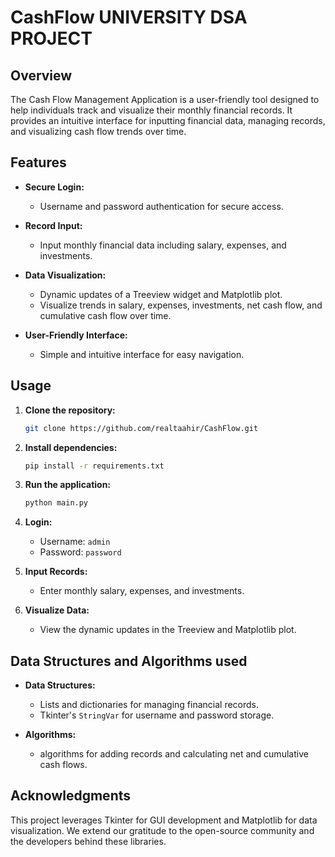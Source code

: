 # CashFlow      **UNIVERSITY DSA PROJECT**



## Overview

The Cash Flow Management Application is a user-friendly tool designed to help individuals track and visualize their monthly financial records. It provides an intuitive interface for inputting financial data, managing records, and visualizing cash flow trends over time.

## Features

- **Secure Login:**
  - Username and password authentication for secure access.
  
- **Record Input:**
  - Input monthly financial data including salary, expenses, and investments.

- **Data Visualization:**
  - Dynamic updates of a Treeview widget and Matplotlib plot.
  - Visualize trends in salary, expenses, investments, net cash flow, and cumulative cash flow over time.

- **User-Friendly Interface:**
  - Simple and intuitive interface for easy navigation.

## Usage

1. **Clone the repository:**
   ```bash
   git clone https://github.com/realtaahir/CashFlow.git
   ```

2. **Install dependencies:**
   ```bash
   pip install -r requirements.txt
   ```

3. **Run the application:**
   ```bash
   python main.py
   ```

4. **Login:**
   - Username: `admin`
   - Password: `password`

5. **Input Records:**
   - Enter monthly salary, expenses, and investments.

6. **Visualize Data:**
   - View the dynamic updates in the Treeview and Matplotlib plot.



## Data Structures and Algorithms used

- **Data Structures:**
  - Lists and dictionaries for managing financial records.
  - Tkinter's `StringVar` for username and password storage.

- **Algorithms:**
  -  algorithms for adding records and calculating net and cumulative cash flows.



## Acknowledgments

This project leverages Tkinter for GUI development and Matplotlib for data visualization. We extend our gratitude to the open-source community and the developers behind these libraries.

